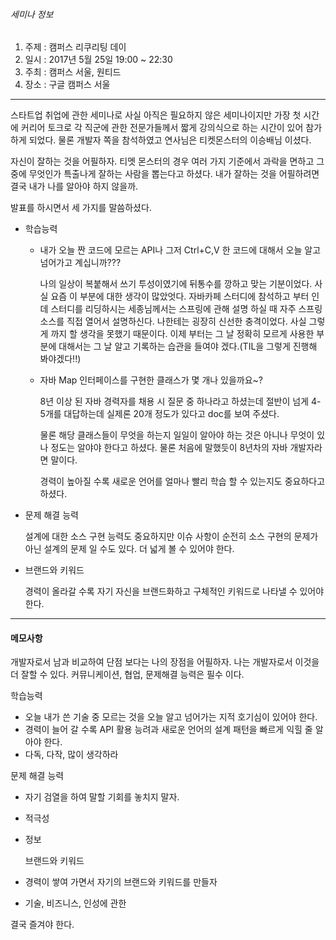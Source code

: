 ###### 세미나 정보

1. 주제 : 캠퍼스 리쿠리팅 데이
2. 일시 : 2017년 5월 25일 19:00 ~ 22:30
3. 주최 : 캠퍼스 서울, 원티드
4. 장소 : 구글 캠퍼스 서울

---

스타트업 취업에 관한 세미나로 사실 아직은 필요하지 않은 세미나이지만 가장 첫 시간에 커리어 토크로 각 직군에
관한 전문가들께서 짧게 강의식으로 하는 시간이 있어 참가하게 되었다.
물론 개발자 쪽을 참석하였고 연사님은 티켓몬스터의 이승배님 이셨다.

자신이 잘하는 것을 어필하자. 티멧 몬스터의 경우 여러 가지 기준에서 과락을 면하고 그 중에 무엇인가 특출나게 잘하는 사람을 뽑는다고 하셨다. 내가 잘하는 것을 어필하려면 결국 내가 나를 알아야 하지 않을까.

발표를 하시면서 세 가지를 말씀하셨다.

* 학습능력
  * 내가 오늘 짠 코드에 모르는 API나 그저 Ctrl+C,V 한 코드에 대해서 오늘 알고 넘어가고 계십니까???  

    나의 일상이 복붙해서 쓰기 투성이였기에 뒤통수를 깡하고 맞는 기분이었다. 사실 요즘 이 부분에 대한 생각이 많았엇다. 자바카페 스터디에 참석하고 부터 인데 스터디를 리딩하시는 세종님께서는 스프링에 관해 설명 하실 때 자주 스프링 소스를 직접 열어서 설명하신다. 나한테는 굉장히 신선한 충격이었다. 사실 그렇게 까지 할 생각을 못했기 때문이다. 이제 부터는 그 날 정확히 모르게 사용한 부분에 대해서는 그 날 알고 기록하는 습관을 들여야 겠다.(TIL을 그렇게 진행해 봐야겠다!!)
  * 자바 Map 인터페이스를 구현한 클래스가 몇 개나 있을까요~?

    8년 이상 된 자바 경력자를 채용 시 질문 중 하나라고 하셨는데 절반이 넘게 4-5개를 대답하는데 실제론 20개 정도가 있다고 doc를 보여 주셨다.  

    물론 해당 클래스들이 무엇을 하는지 일일이 알아야 하는 것은 아니나 무엇이 있나 정도는 알야야 한다고 하셨다. 물론 처음에 말했듯이 8년차의 자바 개발자라면 말이다.  

    경력이 높아질 수록 새로운 언어를 얼마나 빨리 학습 할 수 있는지도 중요하다고 하셨다.
* 문제 해결 능력  

  설계에 대한 소스 구현 능력도 중요하지만 이슈 사항이 순전히 소스 구현의 문제가 아닌 설계의 문제 일 수도 있다. 더 넓게 볼 수 있어야 한다.
* 브랜드와 키워드  

  경력이 올라갈 수록 자기 자신을 브랜드화하고 구체적인 키워드로 나타낼 수 있어야 한다.

---

#### 메모사항

개발자로서 남과 비교하여 단점 보다는 나의 장점을 어필하자.
나는 개발자로서 이것을 더 잘할 수 있다.
커뮤니케이션, 협업, 문제해결 능력은 필수 이다.

학습능력

- 오늘 내가 쓴 기술 중 모르는 것을 오늘 알고 넘어가는 지적 호기심이 있어야 한다.
- 경력이 늘어 갈 수록 API 활용 능려과 새로운 언어의 설계 패턴을 빠르게 익힐 줄 알아야 한다.
- 다독, 다작, 많이 생각하라

문제 해결 능력

- 자기 검열을 하여 말할 기회를 놓치지 말자.

- 적극성

- 정보

  브랜드와 키워드

- 경력이 쌓여 가면서 자기의 브랜드와 키워드를 만들자

- 기술, 비즈니스, 인성에 관한

결국 즐겨야 한다.
